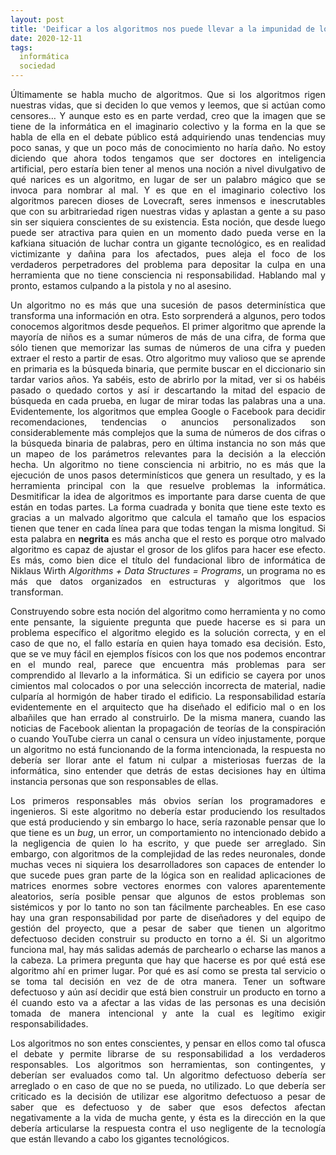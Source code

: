 ```yaml
---
layout: post
title: 'Deificar a los algoritmos nos puede llevar a la impunidad de los responsables de sus consecuencias'
date: 2020-12-11
tags:
  informática
  sociedad
---
```

<p style='text-align: justify;'>Últimamente se habla mucho de algoritmos. Que si los algoritmos rigen nuestras vidas, que si deciden lo que vemos y leemos, que si actúan como censores… Y aunque esto es en parte verdad, creo que la imagen que se tiene de la informática en el imaginario colectivo y la forma en la que se habla de ella en el debate público está adquiriendo unas tendencias muy poco sanas, y que un poco más de conocimiento no haría daño. No estoy diciendo que ahora todos tengamos que ser doctores en inteligencia artificial, pero estaría bien tener al menos una noción a nivel divulgativo de qué narices es un algoritmo, en lugar de ser un palabro mágico que se invoca para nombrar al mal. Y es que en el imaginario colectivo los algoritmos parecen dioses de Lovecraft, seres inmensos e inescrutables que con su arbitrariedad rigen nuestras vidas y aplastan a gente a su paso sin ser siquiera conscientes de su existencia. Esta noción, que desde luego puede ser atractiva para quien en un momento dado pueda verse en la kafkiana situación de luchar contra un gigante tecnológico, es en realidad victimizante y dañina para los afectados, pues aleja el foco de los verdaderos perpetradores del problema para depositar la culpa en una herramienta que no tiene consciencia ni responsabilidad. Hablando mal y pronto, estamos culpando a la pistola y no al asesino.</p>

<p style='text-align: justify;'>Un algoritmo no es más que una sucesión de pasos determinística que transforma una información en otra. Esto sorprenderá a algunos, pero todos conocemos algoritmos desde pequeños. El primer algoritmo que aprende la mayoría de niños es a sumar números de más de una cifra, de forma que sólo tienen que memorizar las sumas de números de una cifra y pueden extraer el resto a partir de esas. Otro algoritmo muy valioso que se aprende en primaria es la búsqueda binaria, que permite buscar en el diccionario sin tardar varios años. Ya sabéis, esto de abrirlo por la mitad, ver si os habéis pasado o quedado cortos y así ir descartando la mitad del espacio de búsqueda en cada prueba, en lugar de mirar todas las palabras una a una. Evidentemente, los algoritmos que emplea Google o Facebook para decidir recomendaciones, tendencias o anuncios personalizados son considerablemente más complejos que la suma de números de dos cifras o la búsqueda binaria de palabras, pero en última instancia no son más que un mapeo de los parámetros relevantes para la decisión a la elección hecha. Un algoritmo no tiene consciencia ni arbitrio, no es más que la ejecución de unos pasos determinísticos que genera un resultado, y es la herramienta principal con la que resuelve problemas la informática. Desmitificar la idea de algoritmos es importante para darse cuenta de que están en todas partes. La forma cuadrada y bonita que tiene este texto es gracias a un malvado algoritmo que calcula el tamaño que los espacios tienen que tener en cada línea para que todas tengan la misma longitud. Si esta palabra en <b>negrita</b> es más ancha que el resto es porque otro malvado algoritmo es capaz de ajustar el grosor de los glifos para hacer ese efecto. Es más, como bien dice el título del fundacional libro de informática de Niklaus Wirth <i>Algorithms + Data Structures = Programs</i>, un programa no es más que datos organizados en estructuras y algoritmos que los transforman.</p>

<p style='text-align: justify;'>Construyendo sobre esta noción del algoritmo como herramienta y no como ente pensante, la siguiente pregunta que puede hacerse es si para un problema específico el algoritmo elegido es la solución correcta, y en el caso de que no, el fallo estaría en quien haya tomado esa decisión. Esto, que se ve muy fácil en ejemplos físicos con los que nos podemos encontrar en el mundo real, parece que encuentra más problemas para ser comprendido al llevarlo a la informática. Si un edificio se cayera por unos cimientos mal colocados o por una selección incorrecta de material, nadie culparía al hormigón de haber tirado el edificio. La responsabilidad estaría evidentemente en el arquitecto que ha diseñado el edificio mal o en los albañiles que han errado al construirlo. De la misma manera, cuando las noticias de Facebook alientan la propagación de teorías de la conspiración o cuando YouTube cierra un canal o censura un vídeo injustamente, porque un algoritmo no está funcionando de la forma intencionada, la respuesta no debería ser llorar ante el fatum ni culpar a misteriosas fuerzas de la informática, sino entender que detrás de estas decisiones hay en última instancia personas que son responsables de ellas.</p>

<p style='text-align: justify;'>Los primeros responsables más obvios serían los programadores e ingenieros. Si este algoritmo no debería estar produciendo los resultados que está produciendo y sin embargo lo hace, sería razonable pensar que lo que tiene es un <i>bug</i>, un error, un comportamiento no intencionado debido a la negligencia de quien lo ha escrito, y que puede ser arreglado. Sin embargo, con algoritmos de la complejidad de las redes neuronales, donde muchas veces ni siquiera los desarrolladores son capaces de entender lo que sucede pues gran parte de la lógica son en realidad aplicaciones de matrices enormes sobre vectores enormes con valores aparentemente aleatorios, sería posible pensar que algunos de estos problemas son sistémicos y por lo tanto no son tan fácilmente parcheables. En ese caso hay una gran responsabilidad por parte de diseñadores y del equipo de gestión del proyecto, que a pesar de saber que tienen un algoritmo defectuoso deciden construir su producto en torno a él. Si un algoritmo funciona mal, hay más salidas además de parchearlo o echarse las manos a la cabeza. La primera pregunta que hay que hacerse es por qué está ese algoritmo ahí en primer lugar. Por qué es así como se presta tal servicio o se toma tal decisión en vez de de otra manera. Tener un software defectuoso y aún así decidir que está bien construir un producto en torno a él cuando esto va a afectar a las vidas de las personas es una decisión tomada de manera intencional y ante la cual es legítimo exigir responsabilidades.</p>

<p style='text-align: justify;'>Los algoritmos no son entes conscientes, y pensar en ellos como tal ofusca el debate y permite librarse de su responsabilidad a los verdaderos responsables. Los algoritmos son herramientas, son contingentes, y deberían ser evaluados como tal. Un algoritmo defectuoso debería ser arreglado o en caso de que no se pueda, no utilizado. Lo que debería ser criticado es la decisión de utilizar ese algoritmo defectuoso a pesar de saber que es defectuoso y de saber que esos defectos afectan negativamente a la vida de mucha gente, y ésta es la dirección en la que debería articularse la respuesta contra el uso negligente de la tecnología que están llevando a cabo los gigantes tecnológicos.</p>
